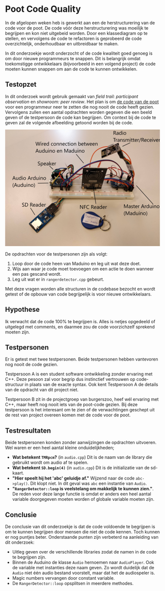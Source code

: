 # Poot Code Quality

In de afgelopen weken heb is gewerkt aan een de herstructurering van de code voor de poot. De code vóór deze herstructurering was moeilijk te begrijpen en kon niet uitgebeid worden. Door een klassediagram op te stellen, en vervolgens de code te refactoren is geprobeerd de code overzichtelijk, onderhoudbaar en uitbreidbaar te maken. 

In dit onderzoekje wordt onderzocht of de code kwaliteit goed genoeg is om door nieuwe programmeurs te snappen. Dit is belangrijk omdat toekomstigge ontwikkelaars (bijvoorbeeld in een volgend project) de code moeten kunnen snappen om aan de code te kunnen ontwikkelen.

## Testopzet
In dit onderzoek wordt gebruik gemaakt van *field trail: participant observation* en *showroom: peer review*. Het plan is om [de code van de poot](https://github.com/HANICA-MinorMulti/nj2017-iot-dwa-BurgersZoo1/pull/91) voor een programmeur neer te zetten die nog nooit de code heeft gezien. Vervolgens zullen een aantal opdrachten worden gegeven die een beeld geven of de testpersoon de code kan begrijpen. Om context bij de code te geven zal de volgende afbeelding getoond worden bij de code.

![opstelling](images/opstelling.jpg)

De opdrachten voor de testpersonen zijn als volgt:
1. Loop door de code heen van Maduino en leg uit wat deze doet.
2. Wijs aan waar je code moet toevoegen om een actie te doen wanneer een pas gescand wordt.
3. Leg uit wat er in `rangerdetector.cpp` gebeurt.

Met deze vragen worden alle structuren in de codebase bezocht en wordt getest of de opbouw van code begrijpelijk is voor nieuwe ontwikkelaars.

## Hypothese
Ik verwacht dat de code 100% te begrijpen is. Alles is netjes opgedeeld of uitgelegd met comments, en daarmee zou de code voorzichzelf sprekend moeten zijn. 

## Testpersonen

Er is getest met twee testpersonen. Beide testpersonen hebben vantevoren nog nooit de code gezien. 

Testpersoon A is een student software ontwikkeling zonder ervaring met C++. Deze pesoon zal voor begrip dus instinctief vertrouwen op code-structuur in plaats van de exacte syntax. Ook kent Testpersoon A de details van de opdracht van dit project niet. 

Testpersoon B zit in de projectgroep van burgerszoo, heef wél ervaring met C++, maar heeft nog nooit iets van de poot-code gezien. Bij deze testpersoon is het interesant om te zien of de verwachtingen geschept uit de rest van project overeen komen met de code voor de poot.

## Testresultaten
Beide testpersonen konden zonder aanwijzingen de opdrachten uitvoeren. Wel waren er een heel aantal kleine onduidelijkheden;

* **Wat betekent `TMRpcm`?** (in `audio.cpp`) Dit is de naam van de library die gebruikt wordt om audio af te spelen.
* **Wat betekent `SD.begin(4)`** (in `audio.cpp`) Dit is de initializatie van de sd-kaart. 
* **"Hier speelt hij het 'abc' geluidje af."** Wijzend naar de code `abc->play()`. Dit klopt niet. In dit geval was `abc` een instantie van `Audio`. 
* **"`RangerDetector::loop` is veelstelang om makkelijk te kunnen zien."**. De reden voor deze lange functie is omdat er anders een heel aantal variable doorgegeven moeten worden of globale variable moeten zijn. 


## Conclusie
De conclusie van dit onderzoekje is dat de code voldoende te begrijpen is om te kunnen begrijpen door mensen die niet de code kennen. Toch kunnen er nog puntjes beter. Onderstaande punten zijn verbeterd na aanleiding van dit onderzoek:

* Uitleg geven over de verschillende libraries zodat de namen in de code te begrijpen zijn. 
* Binnen de Auduino de klasse `Audio` hernoemen naar `AudioPlayer`. Ook de variable met instanties deze naam geven. Zo wordt duidelijk dat de `Audio` niet één audio bestand voorstelt, maar dat het de audiospeler is.
* Magic numbers vervangen door constant variable.
* De `RangerDetector::loop` opsplitsen in meerdere methodes.

